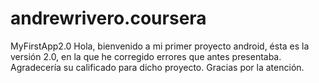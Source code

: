 # andrewrivero.coursera
MyFirstApp2.0
Hola, bienvenido a mi primer proyecto android, ésta es la versión 2.0, en la que he corregido errores que antes presentaba. Agradecería su calificado para dicho proyecto. Gracias por la atención. 
